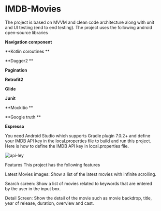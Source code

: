 # **IMDB-Movies**

The project is based on MVVM and clean code architecture along with unit and UI testing (end to end testing). The project uses the following android open-source libraries

**Navigation component**

**Kotlin coroutines **

**Dagger2 **

**Pagination** 

**Retrofit2**

**Glide**

**Junit**

**Mockitio **

**Google truth ** 

**Espresso**

You need Android Studio which supports Gradle plugin 7.0.2+ and define your IMDB API key in the local.properties file to build and run this project. Here is how to define the IMDB API key in local.properties file.

![api-ley](https://user-images.githubusercontent.com/44984924/140932575-d0ca4a39-8995-4edd-9b06-997537a75af2.png)


Features
This project has the following features

Latest Movies images: Show a list of the latest movies with infinite scrolling.

Search screen: Show a list of movies related to keywords that are entered by the user in the input box.

Detail Screen: Show the detail of the movie such as movie backdrop, title, year of release, duration, overview and cast.

